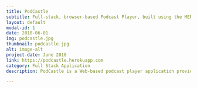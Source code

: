 ```yaml
---
title: PodCastle
subtitle: Full-stack, browser-based Podcast Player, built using the MERN stack.
layout: default
modal-id: 1
date: 2018-06-01
img: podcastle.jpg
thumbnail: podcastle.jpg
alt: image-alt
project-date: June 2018
link: https://podcastle.herokuapp.com
category: Full Stack Application
description: PodCastle is a Web-based podcast player application providing users with player, search and library functionality. It is built using the MERN stack.

---
```

